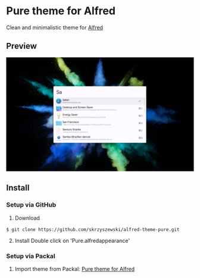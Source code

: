 # Pure theme for Alfred
  
Clean and minimalistic theme for [Alfred](https://www.alfredapp.com/)

## Preview

![Pure theme for Alfred](img/alfred-theme-pure.png "Pure them for Alfred")

## Install

### Setup via GitHub

1. Download
```
$ git clone https://github.com/skrzyszewski/alfred-theme-pure.git
```

2. Install
Double click on 'Pure.alfredappearance'

### Setup via Packal

1. Import theme from Packal: [Pure theme for Alfred](http://www.packal.org/theme/pure)